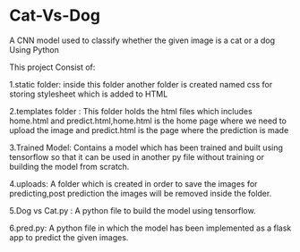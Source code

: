 # Cat-Vs-Dog
 A CNN model used to classify whether the given image is a cat or a dog Using Python
 
 This project Consist of:
 
 1.static folder: inside this folder another folder is created named css for storing stylesheet which is added to HTML


 2.templates folder : This folder holds the html files which includes home.html and predict.html,home.html is the home page where we need to upload the image and predict.html is     the page where the prediction is made

 3.Trained Model: Contains a model which has been trained and built using tensorflow so that it can be used in another py file without training or building the model from scratch.

 4.uploads: A folder which is created in order to save the images for predicting,post prediction the images will be removed inside the folder.

5.Dog vs Cat.py : A python file to build the model using tensorflow.

6.pred.py: A python file in which the model has been implemented as a flask app to predict the given images.

